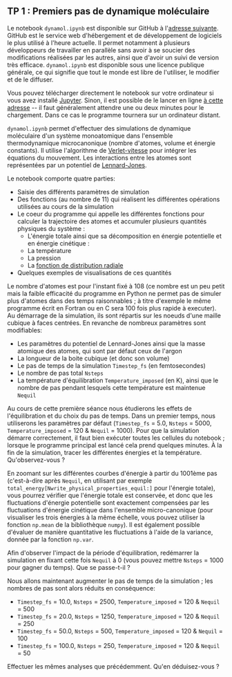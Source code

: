 ## TP 1 : Premiers pas de dynamique moléculaire

Le notebook `dynamol.ipynb` est disponible sur GitHub à l'[adresse suivante](https://github.com/salanne/dynamol). GitHub est le service web d'hébergement et de développement de logiciels le plus utilisé à l'heure actuelle. Il permet notamment à plusieurs développeurs de travailler en parallèle sans avoir à se soucier des modifications réalisées par les autres, ainsi que d'avoir un suivi de version très efficace. `dynamol.ipynb` est disponible sous une licence publique générale, ce qui signifie que tout le monde est libre de l'utiliser, le modifier et de le diffuser.

Vous pouvez télécharger directement le notebook sur votre ordinateur si vous avez installé [Jupyter](https://jupyter.org/). Sinon, il est possible de le lancer en ligne [à cette adresse](https://mybinder.org/v2/gh/salanne/dynamol/main) -- il faut généralement attendre une ou deux minutes pour le chargement. Dans ce cas le programme tournera sur un ordinateur distant. 

`dynamol.ipynb` permet d'effectuer des simulations de dynamique moléculaire d'un système monoatomique dans l'ensemble thermodynamique microcanonique (nombre d'atomes, volume et énergie constants). Il utilise l'algorithme de [Verlet-vitesse](https://en.wikipedia.org/wiki/Verlet_integration#Velocity_Verlet) pour intégrer les équations du mouvement. Les interactions entre les atomes sont représentées par un potentiel de [Lennard-Jones](https://fr.wikipedia.org/wiki/Potentiel_de_Lennard-Jones).

Le notebook comporte quatre parties:
- Saisie des différents paramètres de simulation
- Des fonctions (au nombre de 11) qui réalisent les différentes opérations utilisées au cours de la simulation
- Le coeur du programme qui appelle les différentes fonctions pour calculer la trajectoire des atomes et accumuler plusieurs quantités physiques du système :
  - L'énergie totale ainsi que sa décomposition en énergie potentielle et en énergie cinétique : 
  - La température 
  - La pression 
  - La [fonction de distribution radiale](https://fr.wikipedia.org/wiki/Fonction_de_distribution_radiale) 
- Quelques exemples de visualisations de ces quantités

Le nombre d'atomes est pour l'instant fixé à 108 (ce nombre est un peu petit mais la faible efficacité du programme en Python ne permet pas de simuler plus d'atomes dans des temps raisonnables ; à titre d'exemple le même programme écrit en Fortran ou en C sera 100 fois plus rapide à executer). Au démarrage de la simulation, ils sont répartis sur les noeuds d'une maille cubique à faces centrées. En revanche de nombreux paramètres sont modifiables:
- Les paramètres du potentiel de Lennard-Jones ainsi que la masse atomique des atomes, qui sont par défaut ceux de l'argon
- La longueur de la boite cubique (et donc son volume)
- Le pas de temps de la simulation `Timestep_fs` (en femtosecondes) 
- Le nombre de pas total `Nsteps`
- La température d'équilibration `Temperature_imposed` (en K), ainsi que le nombre de pas pendant lesquels cette température est maintenue `Nequil`

Au cours de cette première séance nous étudierons les effets de l'équilibration et du choix du pas de temps. Dans un premier temps, nous utiliserons les paramètres par défaut (`Timestep_fs` = 5.0, `Nsteps` = 5000, `Temperature_imposed` = 120 & `Nequil` = 1000). Pour que la simulation démarre correctement, il faut bien exécuter toutes les cellules du notebook ; lorsque le programme principal est lancé cela prend quelques minutes. À la fin de la simulation, tracer les différentes énergies et la température. Qu'observez-vous ?

En zoomant sur les différentes courbes d'énergie à partir du 1001ème pas (c'est-à-dire après `Nequil`, en utilisant par exemple `total_energy[Nwrite_physical_properties_equil:]` pour l'énergie totale), vous pourrez vérifier que l'énergie totale est conservée, et donc que les fluctuations d'énergie potentielle sont exactement compensées par les fluctuations d'énergie cinétique dans l'ensemble micro-canonique (pour visualiser les trois énergies à la même échelle, vous pouvez utiliser la fonction `np.mean` de la bibliothèque `numpy`). Il est également possible d'évaluer de manière quantitative les fluctuations à l'aide de la variance, donnée par la fonction `np.var`. 
 
Afin d'observer l'impact de la période d'équilibration, redémarrer la simulation en fixant cette fois `Nequil` à 0 (vous pouvez mettre `Nsteps` = 1000 pour gagner du temps). Que se passe-t-il ?

Nous allons maintenant augmenter le pas de temps de la simulation ; les nombres de pas sont alors réduits en conséquence: 
- `Timestep_fs` = 10.0, `Nsteps` = 2500, `Temperature_imposed` = 120 & `Nequil` = 500
- `Timestep_fs` = 20.0, `Nsteps` = 1250, `Temperature_imposed` = 120 & `Nequil` = 250
- `Timestep_fs` = 50.0, `Nsteps` =  500, `Temperature_imposed` = 120 & `Nequil` = 100
- `Timestep_fs` = 100.0, `Nsteps` = 250, `Temperature_imposed` = 120 & `Nequil` = 50

Effectuer les mêmes analyses que précédemment. Qu'en déduisez-vous ?



